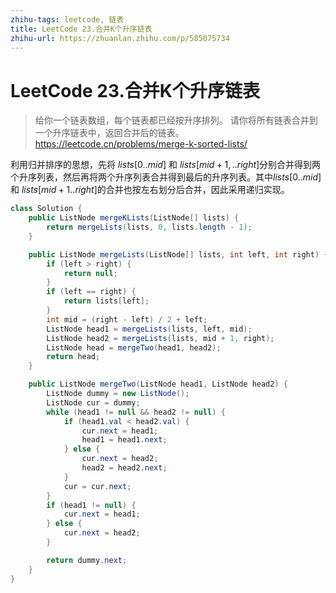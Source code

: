 ```yaml
---
zhihu-tags: leetcode, 链表
title: LeetCode 23.合并K个升序链表
zhihu-url: https://zhuanlan.zhihu.com/p/585075734
---
```

# LeetCode 23.合并K个升序链表

> 给你一个链表数组，每个链表都已经按升序排列。
> 请你将所有链表合并到一个升序链表中，返回合并后的链表。
> https://leetcode.cn/problems/merge-k-sorted-lists/

利用归并排序的思想，先将 $lists[0..mid]$ 和 $lists[mid+1, .. right]$分别合并得到两个升序列表，然后再将两个升序列表合并得到最后的升序列表。其中$lists[0 ..mid]$ 和 $lists[mid + 1 ..right]$的合并也按左右划分后合并，因此采用递归实现。

```java
class Solution {
    public ListNode mergeKLists(ListNode[] lists) {
        return mergeLists(lists, 0, lists.length - 1);
    }

    public ListNode mergeLists(ListNode[] lists, int left, int right) {
        if (left > right) {
            return null;
        }
        if (left == right) {
            return lists[left];
        }
        int mid = (right - left) / 2 + left;
        ListNode head1 = mergeLists(lists, left, mid);
        ListNode head2 = mergeLists(lists, mid + 1, right);
        ListNode head = mergeTwo(head1, head2);
        return head;
    }

    public ListNode mergeTwo(ListNode head1, ListNode head2) {
        ListNode dummy = new ListNode();
        ListNode cur = dummy;
        while (head1 != null && head2 != null) {
            if (head1.val < head2.val) {
                cur.next = head1;
                head1 = head1.next;
            } else {
                cur.next = head2;
                head2 = head2.next;
            }
            cur = cur.next;
        }
        if (head1 != null) {
            cur.next = head1;
        } else {
            cur.next = head2;
        }

        return dummy.next;
    }
}
```